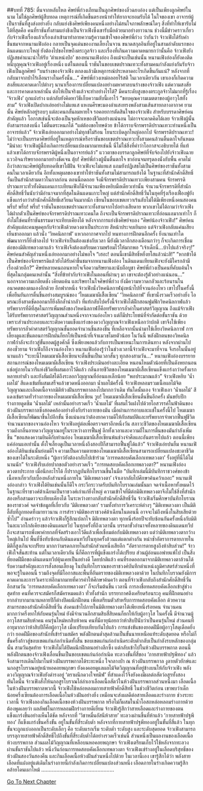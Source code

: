 ##บทที่ 785: ตื่นจากหลับใหล
ศิษย์พี่ก่วงเถียนเป็นลูกศิษย์ของลิ่วฉยงอ๋อง แต่เป็นเพียงลูกศิษย์ในนาม ไม่ใช่ลูกศิษย์ผู้สืบทอด
เหตุการณ์ที่เกิดขึ้นตรงหน้าทำให้ยากจะยอมรับได้
ในใจของเขา อาจารย์ผู้เป็นราชันที่สูงส่งอย่างยิ่ง กลับแย่งชิงศิษย์เพียงคนหนึ่งอย่างไม่สนใจภาพลักษณ์ใดๆ
สิ่งที่ทำให้เขารับไม่ได้ที่สุดคือ คนที่ราชันทั้งสามแย่งชิงเป็นจ้าวเฟิงซึ่งเขารับมือด้วยมาอย่างยาวนาน
ช่วงนี้มีข่าวคราวเกี่ยวกับจ้าวเฟิงเรื่องแล้วเรื่องเล่าเข้ามาทำลายความรู้ความเข้าใจของศิษย์พี่ก่วง
ว่ากันว่า จ้าวเฟิงได้รับคำชื่นชมจากหนานเฟิงอ๋อง กลายเป็นจุดเด่นของงานเลี้ยงในจวน
ขนาดสกุลอินที่อยู่ในสามลำดับแรกของดินแดนเกาะใหญ่ ยังต้องไปขอโทษถึงตระกูลจ้าว
และเรื่องที่เกินความคาดหมายกว่านั้นคือ
จ้าวเฟิงยังปฏิเสธคำแนะนำให้รับ ‘ตำแหน่งป๋อ’ ของหนานเฟิงอ๋อง
ถึงแม้จะเป็นเช่นนั้น หนานเฟิงอ๋องก็ยังคงติดหนี้บุญคุณจ้าวเฟิงอยู่เรื่องหนึ่ง
แต่ในตอนนี้ ราชันในขอบเขตปราณเทวะทั้งสามคนกำลังแย่งกันรับจ้าวเฟิงเป็นลูกศิษย์
“บนร่างของจ้าวเฟิง ตกลงแล้วมีเหตุการณ์ประหลาดอะไรเกิดขึ้นกันแน่? หลังจากที่กลับมาจากป่าไร้เลือนรางในครั้งนั้น...”
ศิษย์พี่ก่วงเหม่อลอยไร้สติ
ในเวลาเดียวกัน เขาเองก็เกิดความสงสัยและคาดเดาไปต่างๆ นานาเรื่องการเปลี่ยนแปลงอย่างมหาศาลบนร่างของจ้าวเฟิง
แต่ความสงสัยและการคาดเดาเหล่านั้น ต่อให้เป็นจริงแล้วจะทำอย่างไรได้?
มีคนระดับสูงของตระกูลจ้าวไม่มากที่รู้เรื่อง ‘จ้าวเฟิง’ ถูกแฝงร่าง แต่กลับยังคิดหาวิธีเก็บความลับนี้เอาไว้
“ขอบคุณความเมตตาของผู้อาวุโสทั้งสาม”
จ้าวเฟิงเปิดปากเอ่ยอย่างไม่แยแส แหงนศีรษะมองลำแสงทรงพลังสามเส้นสายกลางอากาศ
ยามนั้น ศิษย์หลักอยู่รอบๆ แต่ละคนกลั้นลมหายใจ รอคอยการตัดสินใจของจ้าวเฟิง
สำหรับบรรดาศิษย์คนสำคัญแล้ว โอกาสเช่นนี้จะต้องเป็นจุดหักเหของชีวิตอย่างแน่นอน
ไม่อาจจะคาดคิดได้เลย จ้าวเฟิงผู้นั้นยังสามารถสงบนิ่ง ไม่ตื่นตระหนกได้
“แต่ต้องขอโทษด้วย ข้าได้กราบจักรพรรดิปราณเทวะท่านหนึ่งเป็นอาจารย์แล้ว”
จ้าวเฟิงเอ่ยออกมาอย่างไม่ทุกข์ไม่ร้อน โยนระเบิดลูกใหญ่ออกไป
จักรพรรดิปราณเทวะ!
ไม่ว่าจะเป็นบรรดาศิษย์ที่อยู่ในเหตุการณ์หรือราชันขอบเขตปราณเทวะทั้งสามคนล้วนตื่นตกใจกันหมด
“มิน่าละ จ้าวเฟิงผู้นี้ถึงเกิดการเปลี่ยนแปลงมากมายเช่นนี้ นี่ไม่ใช่สิ่งที่คำว่าโอกาสจะอธิบายได้ ที่แท้แล้วเขาได้กราบจักรพรรดิผู้หนึ่งเป็นอาจารย์แล้ว”
แววตาของบรรดาลูกศิษย์ที่จับจ้องไปยังจ้าวเฟิงฉายแววอิจฉาริษยาออกมาอย่างชัดเจน
ตุ้บ!
ศิษย์พี่ก่วงผู้นั้นตื่นตกใจ ขาอ่อนจนทรุดลงนั่งกับพื้น
คาดไม่ถึงว่าสถานะศิษย์ผู้สืบทอดที่เขาใฝ่ฝัน จ้าวเฟิงจะไม่แยแส แถมยังปฎิเสธไม่เป็นศิษย์ของราชันทั้งสามคนในเวลาเดียวกัน
อีกทั้งเหตุผลของเขาทำให้ราชันทั้งสามไม่สามารถแย้งได้
ในฐานะที่สำนักศักดิ์สิทธิ์วั่นเป็นสำนักสามดาวในกาลก่อน ตอนนี้ถดถอย จึงมีจักรพรรดิปราณเทวะเพียงสามคน
จักรพรรดิปราณเทวะทั่วทั้งดินแดนเกาะเทียนเฟิงก็มีจำนวนเพียงหยิบมือเดียวเท่านั้น
จำนวนจักรพรรดิที่สำนักศักดิ์สิทธิ์วั่นนับว่ามีอำนาจมากที่สุดในดินแดนเกาะใหญ่
แต่สำนักศักดิ์สิทธิ์วั่นในยุคที่รุ่งเรืองเฟื่องฟูยังแข็งแกร่งกว่าสำนักศักดิ์สิทธิ์เสวียนเจินมากนัก เซียนในขอบเขตเทวาเร้นลับไม่ได้มีเพียงหนึ่งคนสองคน
พรึ่บ! พรึ่บ! พรึ่บ!
ราชันในขอบเขตปราณเทวะทั้งสามจากไปอย่างเสียดาย
พวกเขาไม่ได้ถามว่าจ้าวเฟิงได้ฝากตัวเป็นศิษย์ของจักรพรรดิปราณเทวะคนใด
ถึงจะเป็นจักรพรรดิปราณเทวะที่อ่อนแอมากเท่าไร ก็ยังไม่ใช่คนที่ราชันธรรมดาจะเทียบเคียงได้
หลังจากการแย่งชิงศิษย์จบลง
“ศิษย์น้องจ้าวเฟิง!”
ศิษย์คนสำคัญแต่ละคนพูดคุยกับจ้าวเฟิงด้วยดวงตาเป็นประกาย สีหน้าประจบเยินยอ
แต่จ้าวเฟิงกลับแค่นเสียงเย็นชาออกมา แล้วนั่ง ‘วิหคนิลกาฬ’ แหวกอากาศจากไป
หนทางการฝึกตนอีกครั้ง ยิ่งนานเท่าใดพัฒนาการก็ยิ่งช้าลงไป จ้าวเฟิงจำเป็นต้องแข่งกับเวลา
นี่ยังมีเวลาอีกสองเดือนกว่าๆ ก็จะเกิดการเชื่อมต่อของมิติเทพลวงตาแล้ว จ้าวเฟิงจึงต้องเตรียมความพร้อมไว้ให้มากพอ
“เจ้าเด็กนี่...บ้าไปแล้วจริงๆ!” ศิษย์คนสำคัญส่วนหนึ่งเอ่ยออกมาอย่างไม่พอใจ
“เฮอะ! ตอนนี้เขามีสิทธิ์หยิ่งยโสแล้วน่ะสิ!”
“หากข้าได้เป็นศิษย์ของจักรพรรดิแล้วยังได้รับคำชื่นชมจากหนานเฟิงอ๋อง ในดินแดนเทียนเฟิงจะยังมีใครกล้ามีเรื่องด้วยอีก?”
ศิษย์หลายคนถอนหายใจเจือความริษยาและนับถือบูชา
ศิษย์พี่ก่วงเป็นคนที่คับแค้นใจที่สุดในกลุ่มคนเหล่านั้น
“สิ่งที่ข้าทำกับจ้าวเฟิงในตอนที่ผ่านๆ มา เขาจะต้องรู้ตัวอย่างแน่นอน...”
นอกจากความเกลียดชัง เคียดแค้น และริษยาในใจศิษย์พี่ก่วง ยังมีความหวาดกลัวและร้อนรนในอนาคตของตนเองอีกด้วย
อีกฟากหนึ่ง จ้าวเฟิงนั่งวิหคนิลกาฬมุ่งหน้าไปที่จวนอ๋องโหว
เขาไปในครั้งนี้เพื่อยืนยันการตื่นขึ้นอย่างสมบูรณ์ของ ‘ไหมเมฆาผีเสื้อเซียน’
‘วิหคนิลกาฬ’ ที่เขานั่งรวดเร็วอย่างยิ่ง ไอมรณะยิ่งสาดซัดออกมาก็ยิ่งลึกล้ำน่ากลัว
ที่แท้กลับไปครั้งนี้จ้าวเฟิงได้ฝึกสอนฟูมฟักวิหคนิลกาฬแล้ว
ทรัพยากรที่ดีที่สุดในการเพิ่มพลังของวิหคนิลกาฬก็คือทรัพยากรล้ำค่าในศาสตร์วิญญาณ
ถึงแม้จ้าวเฟิงได้รับทรัพยากรศาสตร์วิญญาณส่วนหนึ่งจากจวนอ๋องโหว แต่ก็มีประโยชน์ที่จำกัดต่อขั้นราชัน
ด้วยเพราะส่วนประกอบและระดับความแข็งแกร่งของดวงวิญญาณจ้าวเฟิงเหนือกว่าปกติ
เขาจึงใช้เพียงทรัพยากรล้ำค่าศาสตร์วิญญาณชั้นยอดจำนวนชิ้นสองชิ้น ที่เหลือจากนั้นนำมาใช้เลี้ยงวิหคนิลกาฬ
การเลี้ยงดูและขั้นตอนการฝึกฝนก็ยกให้เป็นหน้าที่เจ้าแมวขโมยตัวน้อย
ในวันนี้ พลังฝึกตนของวิหคนิลกาฬกำลังจะก้าวสู่ขั้นยอดผู้สูงศักดิ์ ซึ่งเพียงพอแล้วกับการเป็นพาหนะในการเดินทาง
หลังจากผ่านไปสองชั่วยาม จ้าวเฟิงก็ถึงจวนอ๋องโหว
หนานเฟิงอ๋องรู้ว่าในช่วงเวลานี้จ้าวเฟิงจะมาที่จวน จึงรอในนั้นอยู่นานแล้ว
“ระยะนี้ไหมเมฆาผีเสื้อเซียนจะตื่นขึ้นเป็นเวลาสั้นๆ ทุกสองสามวัน...”
หนานเฟิงอ๋องบรรยายสถานการณ์ของไหมเมฆาผีเสื้อเซียน
จ้าวเฟิงประเมินอย่างละเอียด หนอนไหมตัวน้อยที่เป็นดังหยกนอนแช่อยู่ภายในวารีแห่งชีวิตที่ผสมเอาไว้ดีแล้ว
กลิ่นอายชีวิตของไหมเมฆาผีเสื้อเซียนแข็งแกร่งกว่าครั้งแรกหลายเท่าตัว และยังสัมผัสได้ถึงระลอกวิญญาณที่อ่อนแอเล็กน้อย
“พอประมาณแล้ว”
จ้าวเฟิงหยิบ ‘น้ำผลไม้’ สีแดงเข้มที่ผสมเสร็จแล้วขวดหนึ่งออกมา
น้ำผลไม้ครั้งนี้ จ้าวเฟิงหลอมรวมเนื้อผลไม้จิตวิญญาณและเลือดเนื้อจากมิติห้วงฝันบรรพกาลลงไปมากกว่าเดิม
ทันใดนั้นเอง จ้าวเฟิงเอา ‘น้ำผลไม้’ สีแดงเข้มราดทั่วร่างกายของไหมเมฆาผีเสื้อเซียน
วูบ!
ไหมเมฆาผีเสื้อเซียนตื่นขึ้นอีกครั้ง มันขยับปีก ร่างกายดูดซึม ‘น้ำผลไม้’ เหล่านั้นอย่างรวดเร็ว
‘น้ำผลไม้’ ที่ผสมไว้แฝงไปด้วยไอสวรรค์ในฟ้าดินของห้วงฝันบรรพกาลซึ่งสอดคล้องอย่างยิ่งกับร่างกายของมัน
เมื่อผ่านการอาบและแช่ในครั้งนี้ไป ไหมเมฆาผีเสื้อเซียนก็พัฒนาขึ้นไปอีกขั้น ซึ่งแน่นอนว่าต้องยกความดีให้กับสมบัติและทรัพยากรจำพวกฟื้นฟูชีวิตจำนวนมากของจวนอ๋องโหว
จ้าวเฟิงอยู่ต่อเพื่อตรวจตราอีกหนึ่งวัน
สภาวะชีวิตของไหมเมฆาผีเสื้อเซียนรวมถึงกลิ่นอายดวงวิญญาณอยู่ในระหว่างการฟื้นฟู
อีกทั้งเวลาและความถี่ในการตื่นของมันกำลังเพิ่มขึ้น
“ขอแสดงความยินดีกับท่านอ๋อง ไหมเมฆาผีเสื้อเซียนพ้นช่วงจำศีลและอันตรายไปแล้ว ตอนนี้เพียงแค่อ่อนแอเท่านั้น ตั้งใจเลี้ยงดูเป็นเวลาหนึ่งถึงสองปีก็สามารถฟื้นฟูได้แล้ว” จ้าวเฟิงเอ่ยปนยิ้ม
หนานเฟิงอ๋องได้ยินเช่นนั้นย่อมดีใจ
ความเป็นความตายของไหมเมฆาผีเสื้อเซียนสามารถเปลี่ยนแปลงชะตาชีวิตของเขาได้ในระดับหนึ่ง
“ผู้เยาว์ยังต้องกลับไปเข้าร่วม ‘การทดสอบคัดเลือกเทพลวงตา’ รั้งอยู่ที่นี่ได้ไม่นานนัก”
จ้าวเฟิงรีบเอ่ยปากขอตัวอย่างรวดเร็ว
“การทดสอบคัดเลือกเทพลวงตา?” หนานเฟิงอ๋องดวงตาประกาย เมื่อนึกอะไรได้ ก็ปรากฏบันทึกโบราณขึ้นในมือ
“บันทึกเล่มนี้มีบันทึกราชวงศ์ของข้า เนื้อหาเกี่ยวกับเบื้องหลังส่วนหนึ่งภายใน ‘มิติเทพลวงตา’ เจ้าเอากลับไปศึกษาค้นคว้าเถอะ” หนานเฟิงอ๋องกล่าว
จ้าวเฟิงได้ยินเช่นนั้นก็ดีใจ กระวีกระวาดรับบันทึกโบราณเล่มนั้นมา จดจำเนื้อหาทั้งหมดไว้
ในฐานะที่ราชวงศ์ต้าเฉียนเป็นราชวงศ์เก่าแก่ยิ่งใหญ่ ความเข้าใจที่มีต่อมิติเทพลวงตาจึงไม่ใช่สิ่งที่สำนักสองหรือสามดาวจะเทียบเคียงได้
ในระหว่างทางกลับสำนักศักดิ์สิทธิ์วั่น จ้าวเฟิงเริ่มศึกษาบันทึกโบราณของราชวงศ์ จดจำข้อมูลที่เกี่ยวกับ ‘มิติเทพลวงตา’ รวมทั้งทำการวิเคราะห์ต่างๆ
“มิติเทพลวงตา เป็นมิติลี้ลับที่ถูกทอดทิ้งมายาวนาน การสำรวจมิติของราชวงศ์ต้าเฉียนในตอนนี้ อาจจะไม่ถึงหนึ่งในสิบเสียด้วยซ้ำไป”
อ่านคร่าวๆ แล้วจ้าวเฟิงก็รู้สึกแปลกใจ
มิติเทพลวงตา ทุกหนึ่งร้อยปีจะทับซ้อนกันครั้งหนึ่งกับมิติในละแวกใกล้เคียงของดินแดนทวีป
ในทุกครั้งที่ถึงเวลานั้น บรรดาขั้วอำนาจทั้งหลายของดินแดนทวีปถึงจะสามารถพึ่งพาค่ายกลที่จัดสร้างเอาไว้ดีแล้วเพื่อเชื่อมต่อกับมิติเทพลวงตา
แต่ว่ามิติเทพลวงตากว้างใหญ่เกินไป พื้นที่ซึ่งทับซ้อนกับดินแดนทวีปในทุกครั้งล้วนแต่แตกต่างกัน
หนำซ้ำอัตราการตายภายในมิติก็สูงเกินจะเปรียบ มากกว่ามรดกภายในสำนักส่วนหนึ่งเสียอีก
“อัตราการตายสูงถึงห้าสิบส่วน!” จ้าวเฟิงใจสั่นสะท้าน
แต่ในเวลาเดียวกัน นี่ก็คือการที่ผู้แข็งแกร่งได้เปรียบ ส่วนผู้อ่อนแอพ่ายแพ้ไป เป็นสิ่งที่ยอดฝีมือของดินแดนทวีปคุ้นเคยเป็นอย่างดี
โดยปกติแล้ว คนที่รอดออกมาจากมิติเทพลวงตาล้วนได้รับความสำคัญและการสั่งสอนเลี้ยงดู
ในบันทึกโบราณของราชวงศ์บันทึกตำแหน่งภูมิศาสตร์ส่วนหนึ่งที่พอจะรู้ในตอนนี้ รวมถึงจุดที่มีโอกาสและพื้นที่อันตรายของมิติเทพลวงตาด้วย
ในบันทึกโบราณยังมีการคาดเดาและการวิเคราะห์อีกมากมายที่ควรค่าให้ศึกษาค้นคว้า
ตอนที่จ้าวเฟิงกลับถึงสำนักศักดิ์สิทธิ์วั่น อีกสามวัน ‘การทดสอบคัดเลือกเทพลวงตา’ ก็จะเริ่มต้นขึ้น
เวลานี้ การลงชื่อทดสอบคัดเลือกเข้าสู่ช่วงสุดท้าย คนที่ควรจะสมัครก็สมัครหมดแล้ว
ทั่วทั้งสำนัก บรรยากาศตึงเครียดร้อนระอุ
คนที่ฝึกตนอย่างยากลำบากมานานหลายปีก็ต่างปิดผนึกฝึกตน เพื่อเตรียมตัวสำหรับการทดสอบคัดเลือก
ด้วยความสามารถของสำนักศักดิ์สิทธิ์วั่น ส่งคนเข้าไปภายในมิติเทพลวงตาได้เพียงหนึ่งร้อยคน
จำนวนคนมากกว่าครึ่งยกให้กับคนรุ่นใหม่ ยังมีจำนวนอีกสามสิบสี่สิบคนก็ยกให้กับผู้อาวุโส
ในครั้งนี้ มีจำนวนผู้อาวุโสสามสิบห้าคน คนรุ่นใหม่หกสิบห้าคน
คนที่มีอายุน้อยกว่าห้าสิบปีนับว่าเป็นคนรุ่นใหม่ ส่วนคนที่อายุมากกว่าห้าสิบปีก็คือผู้อาวุโส
เมื่อเปรียบเทียบกันไปแล้ว การแข่งขันของยอดฝีมือผู้อาวุโสดุเดือดยิ่งกว่า
ยอดฝีมือของสำนักที่เข้าร่วมสมัคร พลังฝึกตนต่ำสุดล้วนเป็นขั้นนายเหนือแท้ระดับสุดยอด หรือไม่ก็ขั้นครึ่งก้าวสู่ขอบเขตแก่นก่อกำเนิดทั้งสิ้น
ขอบเขตแก่นก่อกำเนิดระดับต่ำกลับเป็นกำลังรบหลักของกลุ่มนั้น
สามวันสุดท้าย จ้าวเฟิงไม่ได้ปิดผนึกฝึกตนอย่างลึกซึ้ง แต่กลับเข้าไปในห้วงฝันบรรพกาล
ตอนนี้พลังฝึกตนของจ้าวเฟิงเลื่อนขึ้นเป็นขอบเขตแก่นก่อกำเนิด ทะลวงขั้นที่สี่ของ ‘กายสายฟ้าปฐพีทอง’ แล้ว จึงสามารถเดินไปมาในห้วงฝันบรรพกาลได้ระยะหนึ่ง
ใจกลางป่า ณ ห้วงฝันบรรพกาล
งูลายตัวยักษ์และนกอสูรโบราณอยู่หน้าหอคอยพฤกษา ยังคงคอยดูแลผลไม้จิตวิญญาณที่อยู่ข้างบนให้กับจ้าวเฟิง
พลังดวงวิญญาณจ้าวเฟิงยังดำรงอยู่ ‘ตราผนึกดวงใจทมิฬ’ ที่สำแดงไว้จึงยังคงมีผลต่อสัตว์อสูรทั้งสอง
ทันใดนั้น
จ้าวเฟิงสั่งให้นกอสูรโบราณไล่ล่าเอาเลือดเนื้อสัตว์ในห้วงฝันบรรพกาลส่วนหนึ่งมา
เลือดเนื้อในห้วงฝันบรรพกาลพวกนี้ จ้าวเฟิงใช้หล่อหลอมกายสายฟ้าศักดิ์สิทธิ์
ในช่วงชีวิตก่อน เขาพบว่าเด็กน้อยครึ่งเซียนต้องการเลือดเนื้อในห้วงฝันอย่างยิ่ง เหมือนจะส่งผลดีต่อสายเลือดและร่างกาย
ช่วงระยะเวลานี้
จ้าวเฟิงลองกินเลือดเนื้อของห้วงฝันบรรพกาล หรือไม่ก็ผสมในน้ำโอสถหล่อหลอมร่างกายด้วย
ต้องพูดเลยว่า ผลลัพธ์ในการหลอมฝึกร่างกายดีเยี่ยม
จ้าวเฟิงรู้สึกว่าสายเลือดและร่างกายของตนแข็งแกร่งขึ้นอย่างเห็นได้ชัด
หลังจากที่ ’วิชาหมื่นอัสนีห้าสาย’ ทะลวงผ่านขึ้นที่ห้าแล้ว ‘กายสายฟ้าปฐพีทอง’ ก็แข็งแกร่งขึ้นครึ่งขั้น อยู่ในขั้นที่สี่ระดับต่ำ
หลังจากที่กายสายฟ้าปฐพีทองอยู่ในขั้นที่สี่แล้ว ในทุกขั้นจะถูกแบ่งออกเป็นระดับเล็กๆ คือ ระดับแรกเริ่ม ระดับต่ำ ระดับสูง และระดับสุดยอด
จ้าวเฟิงสามารถบรรลุกายสายฟ้าศักดิ์สิทธิ์ไปถึงขั้นที่สี่ระดับต่ำได้อย่างรวดเร็วเช่นนี้ ส่วนหนึ่งเป็นผลงานของเลือดเนื้อห้วงบรรพกาล
ส่วนผลไม้วิญญาณที่เหลือบนหอคอยพฤกษา จ้าวเฟิงเตรียมเก็บไว้ใช้หลังจากทะลวงผ่านขั้นราชันไปแล้ว
หนึ่งวันก่อนการทดสอบคัดเลือกเทพลวงตา
จ้าวเฟิงแช่ร่างอยู่ในเลือดบริสุทธิ์ของห้วงฝันสองวันสองคืน และกินเลือดเนื้อห้วงฝันส่วนหนึ่งไปด้วย
ในเวลานี้เอง
เขารู้สึกได้ว่า พลังสายเลือดที่แฝงอยู่แต่เดิมในร่างกายนี้กำลังเกิดการเปลี่ยนแปลงส่วนหนึ่ง เลือดภายในร่างเกิดความรู้สึกคล้ายโดนเผาไหม้
................................................


[Go To Next Chapter]( ./23.md)